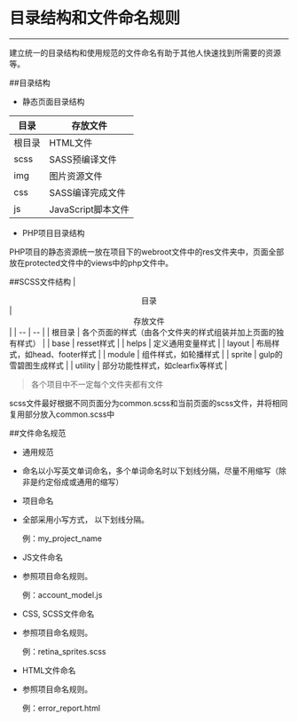 # 目录结构和文件命名规则
---

建立统一的目录结构和使用规范的文件命名有助于其他人快速找到所需要的资源等。


##目录结构

* 静态页面目录结构

| <center>目录</center> | <center>存放文件</center>|
| -- | -- |
| 根目录 | HTML文件 |
| scss | SASS预编译文件 |
| img | 图片资源文件 |
| css | SASS编译完成文件 |
| js | JavaScript脚本文件 |

* PHP项目目录结构

PHP项目的静态资源统一放在项目下的webroot文件中的res文件夹中，页面全部放在protected文件中的views中的php文件中。

##SCSS文件结构
| <center>目录</center> | <center>存放文件</center>|
| -- | -- |
| 根目录 | 各个页面的样式（由各个文件夹的样式组装并加上页面的独有样式） |
| base | resset样式 |
| helps | 定义通用变量样式 |
| layout | 布局样式，如head、footer样式 |
| module | 组件样式，如轮播样式 |
| sprite | gulp的雪碧图生成样式 |
| utility | 部分功能性样式，如clearfix等样式 |
>各个项目中不一定每个文件夹都有文件

scss文件最好根据不同页面分为common.scss和当前页面的scss文件，并将相同复用部分放入common.scss中

##文件命名规范


* 通用规范
 * 命名以小写英文单词命名，多个单词命名时以下划线分隔，尽量不用缩写（除非是约定俗成或通用的缩写）



* 项目命名
 * 全部采用小写方式， 以下划线分隔。

    例：my_project_name
    
* JS文件命名
 * 参照项目命名规则。

    例：account_model.js
    
* CSS, SCSS文件命名
 * 参照项目命名规则。

    例：retina_sprites.scss
    
* HTML文件命名
 * 参照项目命名规则。

    例：error_report.html




















